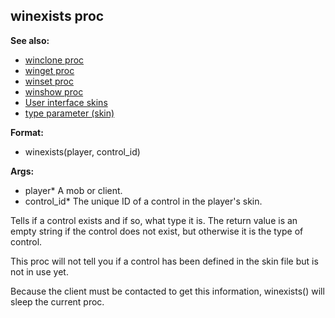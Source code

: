 ## winexists proc
**See also:**
*   [winclone proc](/proc/winclone)
*   [winget proc](/proc/winget)
*   [winset proc](/proc/winset)
*   [winshow proc](/proc/winshow)
*   [User interface skins](/%7Bskin%7D)
*   [type parameter (skin)](/%7Bskin%7D/param/type)
<!-- -->
**Format:**
*   winexists(player, control_id)
<!-- -->
**Args:**
*   player* A mob or client.
*   control_id* The unique ID of a control in the player\'s skin.


Tells if a control exists and if so, what type it is. The
return value is an empty string if the control does not exist, but
otherwise it is the type of control. 

This proc will not tell
you if a control has been defined in the skin file but is not in use
yet. 

Because the client must be contacted to get this
information, winexists() will sleep the current proc.